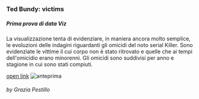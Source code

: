 ### Ted Bundy: victims
##### Prima prova di data Viz

La visualizzazione tenta di evidenziare, in maniera ancora molto semplice, le evoluzioni delle indagini riguardanti gli omicidi del noto serial Killer. Sono evidenziate le vittime il cui corpo non è stato ritrovato e quelle che ai tempi dell'omicidio erano minorenni. Gli omicidi sono suddivisi per anno e stagione in cui sono stati compiuti.

[open link](https://editor.p5js.org/gr.ace/full/gkCRo8qS8)
![anteprima](https://i.imgur.com/0RoI7n8.png)

###### by Grazia Pestillo
